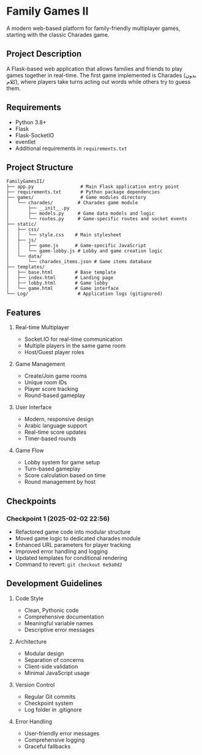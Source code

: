 # Family Games II

A modern web-based platform for family-friendly multiplayer games, starting with the classic Charades game.

## Project Description
A Flask-based web application that allows families and friends to play games together in real-time. The first game implemented is Charades (بدون كلام), where players take turns acting out words while others try to guess them.

## Requirements
- Python 3.8+
- Flask
- Flask-SocketIO
- eventlet
- Additional requirements in `requirements.txt`

## Project Structure
```
FamilyGamesII/
├── app.py                 # Main Flask application entry point
├── requirements.txt       # Python package dependencies
├── games/                 # Game modules directory
│   └── charades/         # Charades game module
│       ├── __init__.py
│       ├── models.py     # Game data models and logic
│       └── routes.py     # Game-specific routes and socket events
├── static/
│   ├── css/
│   │   └── style.css    # Main stylesheet
│   ├── js/
│   │   ├── game.js      # Game-specific JavaScript
│   │   └── game-lobby.js # Lobby and game creation logic
│   └── data/
│       └── charades_items.json # Game items database
├── templates/
│   ├── base.html        # Base template
│   ├── index.html       # Landing page
│   ├── lobby.html       # Game lobby
│   └── game.html        # Game interface
└── Log/                  # Application logs (gitignored)
```

## Features
1. Real-time Multiplayer
   - Socket.IO for real-time communication
   - Multiple players in the same game room
   - Host/Guest player roles

2. Game Management
   - Create/Join game rooms
   - Unique room IDs
   - Player score tracking
   - Round-based gameplay

3. User Interface
   - Modern, responsive design
   - Arabic language support
   - Real-time score updates
   - Timer-based rounds

4. Game Flow
   - Lobby system for game setup
   - Turn-based gameplay
   - Score calculation based on time
   - Round management by host

## Checkpoints

### Checkpoint 1 (2025-02-02 22:56)
- Refactored game code into modular structure
- Moved game logic to dedicated charades module
- Enhanced URL parameters for player tracking
- Improved error handling and logging
- Updated templates for conditional rendering
- Command to revert: `git checkout 6e9a0d2`

## Development Guidelines
1. Code Style
   - Clean, Pythonic code
   - Comprehensive documentation
   - Meaningful variable names
   - Descriptive error messages

2. Architecture
   - Modular design
   - Separation of concerns
   - Client-side validation
   - Minimal JavaScript usage

3. Version Control
   - Regular Git commits
   - Checkpoint system
   - Log folder in .gitignore

4. Error Handling
   - User-friendly error messages
   - Comprehensive logging
   - Graceful fallbacks
